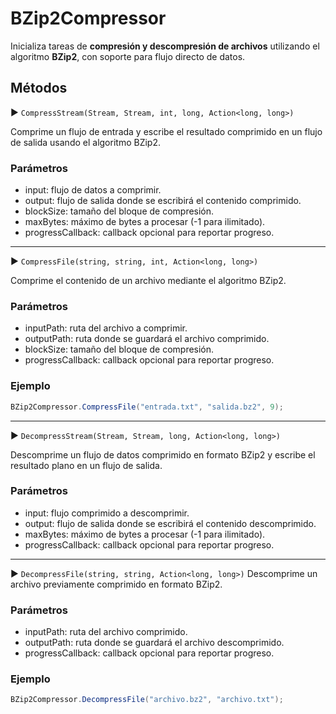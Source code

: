 # BZip2Compressor

Inicializa tareas de **compresión y descompresión de archivos** utilizando el algoritmo **BZip2**, con soporte para flujo directo de datos.

## Métodos

▶ `CompressStream(Stream, Stream, int, long, Action<long, long>)`

Comprime un flujo de entrada y escribe el resultado comprimido en un flujo de salida usando el algoritmo BZip2.

### Parámetros

* input: flujo de datos a comprimir.
* output: flujo de salida donde se escribirá el contenido comprimido.
* blockSize: tamaño del bloque de compresión.
* maxBytes: máximo de bytes a procesar (-1 para ilimitado).
* progressCallback: callback opcional para reportar progreso.

---

▶ `CompressFile(string, string, int, Action<long, long>)`

Comprime el contenido de un archivo mediante el algoritmo BZip2.

### Parámetros

* inputPath: ruta del archivo a comprimir.
* outputPath: ruta donde se guardará el archivo comprimido.
* blockSize: tamaño del bloque de compresión.
* progressCallback: callback opcional para reportar progreso.

### Ejemplo

```csharp
BZip2Compressor.CompressFile("entrada.txt", "salida.bz2", 9);
```

---

▶ `DecompressStream(Stream, Stream, long, Action<long, long>)`

Descomprime un flujo de datos comprimido en formato BZip2 y escribe el resultado plano en un flujo de salida.

### Parámetros

* input: flujo comprimido a descomprimir.
* output: flujo de salida donde se escribirá el contenido descomprimido.
* maxBytes: máximo de bytes a procesar (-1 para ilimitado).
* progressCallback: callback opcional para reportar progreso.

---

▶ `DecompressFile(string, string, Action<long, long>)`
Descomprime un archivo previamente comprimido en formato BZip2.

### Parámetros

* inputPath: ruta del archivo comprimido.
* outputPath: ruta donde se guardará el archivo descomprimido.
* progressCallback: callback opcional para reportar progreso.

### Ejemplo

```csharp
BZip2Compressor.DecompressFile("archivo.bz2", "archivo.txt");
```